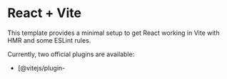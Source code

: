 # React + Vite

This template provides a minimal setup to get React working in Vite with HMR and some ESLint rules.

Currently, two official plugins are available:

- [@vitejs/plugin-

